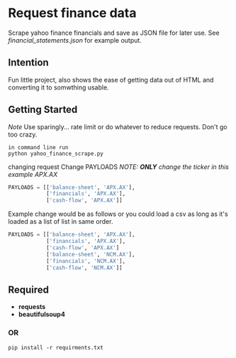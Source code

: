 # Request finance data

Scrape yahoo finance financials and save as JSON file for later use. See *financial_statements.json* for example output.

## Intention

Fun little project, also shows the ease of getting data out of HTML and converting it to somwthing usable.

## Getting Started

*Note* Use sparingly... rate limit or do whatever to reduce requests. Don't go too crazy.

```
in command line run
python yahoo_finance_scrape.py
```

changing request
Change PAYLOADS *NOTE: **ONLY** change the ticker in this example APX.AX* 
```python
PAYLOADS = [['balance-sheet', 'APX.AX'],
            ['financials', 'APX.AX'],
            ['cash-flow', 'APX.AX']]
```
Example change would be as follows or you could load a csv as long as it's loaded as a list of list in same order. 
```python
PAYLOADS = [['balance-sheet', 'APX.AX'],
            ['financials', 'APX.AX'],
            ['cash-flow', 'APX.AX']
            ['balance-sheet', 'NCM.AX'],
            ['financials', 'NCM.AX'],
            ['cash-flow', 'NCM.AX']]
```
## Required

* **requests**
* **beautifulsoup4**
### OR 
```
pip install -r requirments.txt
```
